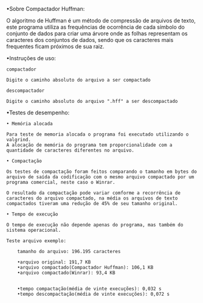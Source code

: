 •Sobre Compactador Huffman:


O algoritmo de Huffman é um método de compressão de arquivos de texto, este programa utiliza as frequências de ocorrência de cada símbolo do conjunto de dados para criar uma árvore onde as folhas representam os caracteres dos conjuntos de dados, sendo que os caracteres mais frequentes ficam próximos de sua raiz.


•Instruções de uso:

	compactador
	
	Digite o caminho absoluto do arquivo a ser compactado

	descompactador
	
	Digite o caminho absoluto do arquivo ".hff" a ser descompactado

•Testes de desempenho:

	• Memória alocada
	
	Para teste de memoria alocada o programa foi executado utilizando o valgrind.
	A alocação de memória do programa tem proporcionalidade com a quantidade de caracteres diferentes no arquivo.

	• Compactação 
	
	Os testes de compactação foram feitos comparando o tamanho em bytes do arquivo de saída da codificação com o mesmo arquivo compactado por um programa comercial, neste caso o Winrar.
	
	O resultado da compactação pode variar comforme a recorrência de caracteres do arquivo compactado, na média os arquivos de texto compactados tiveram uma redução de 45% de seu tamanho original.
	
	• Tempo de execução
	
	O tempo de execução não depende apenas do programa, mas também do sistema operacional.
	
	Teste arquivo exemplo:
	
		tamanho do arquivo: 196.195 caracteres
		
		•arquivo original: 191,7 KB
		•arquivo compactado(Compactador Huffman): 106,1 KB
		•arquivo compactado(Winrar): 93,4 KB
		

		•tempo compactação(média de vinte execuções): 0,032 s
		•tempo descompactação(média de vinte execuções): 0,072 s
